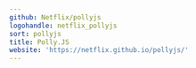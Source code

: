 ```yaml
---
github: Netflix/pollyjs
logohandle: netflix_pollyjs
sort: pollyjs
title: Polly.JS
website: 'https://netflix.github.io/pollyjs/'
---
```


